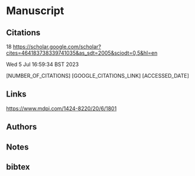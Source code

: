 # Manuscript

## Citations

18
https://scholar.google.com/scholar?cites=464183738339741035&as_sdt=2005&sciodt=0,5&hl=en


Wed  5 Jul 16:59:34 BST 2023

[NUMBER_OF_CITATIONS]
[GOOGLE_CITATIONS_LINK]
[ACCESSED_DATE]


## Links 
https://www.mdpi.com/1424-8220/20/6/1801


## Authors 

## Notes

## bibtex 
```

```
